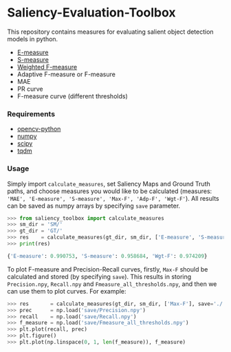 # Saliency-Evaluation-Toolbox


This repository contains measures for evaluating salient object detection models in python.

- [E-measure](https://arxiv.org/abs/1805.10421)   
- [S-measure](https://www.crcv.ucf.edu/papers/iccv17/1164.pdf)   
- [Weighted F-measure](https://ieeexplore.ieee.org/document/6909433)   
- Adaptive F-measure or F-measure    
- MAE    
- PR curve
- F-measure curve (different thresholds)


### Requirements
- [opencv-python](https://github.com/skvark/opencv-python)
- [numpy](https://numpy.org/)
- [scipy](https://www.scipy.org/)
- [tqdm](https://github.com/tqdm/tqdm)

### Usage

Simply import `calculate_measures`, set Saliency Maps and Ground Truth paths, and choose measures you would like to be calculated (measures: `'MAE', 'E-measure', 'S-measure', 'Max-F', 'Adp-F', 'Wgt-F'`). All results can be saved as numpy arrays by specifying `save` parameter.   
```python
>>> from saliency_toolbox import calculate_measures
>>> sm_dir = 'SM/'
>>> gt_dir = 'GT/'
>>> res    = calculate_measures(gt_dir, sm_dir, ['E-measure', 'S-measure', 'Wgt-F'], save=False)
>>> print(res)

{'E-measure': 0.990753, 'S-measure': 0.958684, 'Wgt-F': 0.974209}
```

To plot F-measure and Precision-Recall curves, firstly, `Max-F` should be calculated and stored (by specifying `save`). This results in storing `Precision.npy`, `Recall.npy` and `Fmeasure_all_thresholds.npy`, and then we can use them to plot curves. For example:
 ```python
>>> res       = calculate_measures(gt_dir, sm_dir, ['Max-F'], save='./')
>>> prec      = np.load('save/Precision.npy')
>>> recall    = np.load('save/Recall.npy')
>>> f_measure = np.load('save/Fmeasure_all_thresholds.npy')
>>> plt.plot(recall, prec)
>>> plt.figure()
>>> plt.plot(np.linspace(0, 1, len(f_measure)), f_measure) 
```

